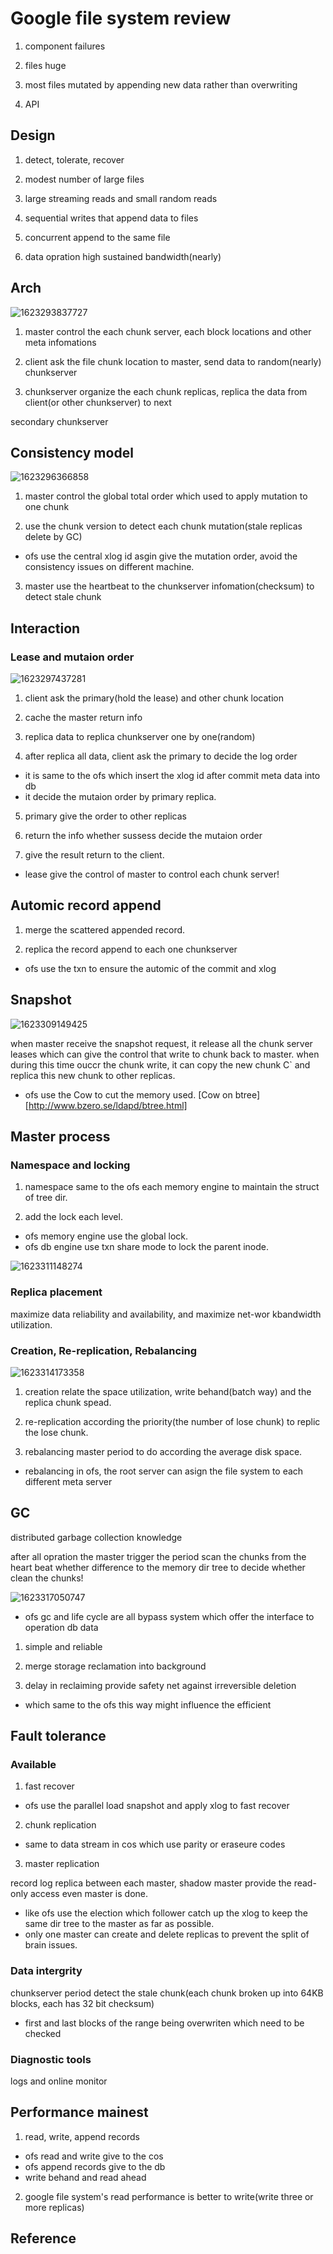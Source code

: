 # Google file system review

1) component failures

2) files huge

3) most files mutated by appending new data rather than overwriting

4) API



## Design

1) detect, tolerate, recover

2) modest number of large files

3) large streaming reads and small random reads

4) sequential writes that append data to files

5) concurrent append to the same file

6) data opration high sustained bandwidth(nearly)



## Arch

![1623293837727](https://vintmd.github.io/photo/1623293837727.png)

1) master control the each chunk server, each block locations and other meta infomations

2) client ask the file chunk location to master, send data to random(nearly) chunkserver

3) chunkserver organize the each chunk replicas, replica the data from client(or other chunkserver) to next 

secondary chunkserver



## Consistency model

![1623296366858](https://vintmd.github.io/photo/1623296366858.png)

1) master control the global total order which used to apply mutation to one chunk

2) use the chunk version to detect each chunk mutation(stale replicas delete by GC)

* ofs use the central xlog id asgin give the mutation order, avoid the consistency issues on different machine.

3) master use the heartbeat to the chunkserver infomation(checksum) to detect stale chunk

## Interaction

### Lease and mutaion order

![1623297437281](https://vintmd.github.io/photo/1623297437281.png)

1) client ask the primary(hold the lease) and other chunk location

2) cache the master return info

3) replica data to replica chunkserver one by one(random)

4)  after replica all data, client ask the primary to decide the log order

* it is same to the ofs which insert the xlog id after commit meta data into db
* it decide the mutaion order by primary replica.

5) primary give the order to other replicas

6) return the info whether sussess  decide the mutaion order

7) give the result return to the client.

* lease give the control of master to control each chunk server!



## Automic record append

1) merge the scattered appended record.

2) replica the record append to each one chunkserver

* ofs use the txn to ensure the automic of the commit and xlog



## Snapshot

![1623309149425](https://vintmd.github.io/photo/1623309149425.png)

when master  receive the snapshot request, it release all the chunk server leases which can give the control that write to chunk back to master. when during this time ouccr the chunk write, it can copy the new chunk C` and replica this new chunk to other replicas.

* ofs use the Cow to cut the memory used. [Cow on btree][http://www.bzero.se/ldapd/btree.html]



## Master process

### Namespace and locking

1) namespace same to the ofs each memory engine to maintain the struct of tree dir.

2) add the lock each level. 

* ofs memory engine use the global lock.
* ofs db engine use txn share mode to lock the parent inode.

![1623311148274](https://vintmd.github.io/photo/1623311148274.png)

### Replica placement

maximize data reliability and availability, and maximize net-wor kbandwidth utilization. 

### Creation, Re-replication, Rebalancing 

![1623314173358](https://vintmd.github.io/photo/1623314173358.png)

1) creation relate the space utilization, write behand(batch way) and the replica chunk spead.

2) re-replication according the priority(the number of lose chunk) to replic the lose chunk.

3) rebalancing master period to do according the average disk space.

* rebalancing in ofs, the root server can asign the file system to each different meta server

  

## GC

distributed garbage collection knowledge

after all opration the master trigger the period scan the chunks from the heart beat whether difference to the memory dir tree to decide whether clean the chunks!

![1623317050747](https://vintmd.github.io/photo/1623317050747.png)

* ofs gc and life cycle are all bypass system which offer the interface to operation db data

1) simple and reliable

2) merge storage reclamation into background

3) delay in reclaiming provide safety net against irreversible deletion

* which same to the ofs this way might influence the efficient



## Fault tolerance

### Available

1) fast recover

* ofs use the parallel load snapshot and apply xlog to fast recover

2) chunk replication

* same to data stream in cos which use parity or eraseure codes

3) master replication

record log replica between each master, shadow master provide the read-only access even master is done.

* like ofs use the election which follower catch up the xlog to keep the same dir tree to the master as far as possible.
* only one master can create and delete replicas to prevent the split of brain issues.



### Data intergrity

chunkserver period detect the stale chunk(each chunk broken up into 64KB blocks, each has 32 bit checksum)

* first and last blocks of the range being overwriten which need to be checked



### Diagnostic tools

logs and online monitor



## Performance mainest

1) read, write, append records

* ofs read and write give to the cos
* ofs append records give to the db
* write behand and read ahead 

2) google file system's read performance is better to write(write three or more replicas)



## Reference







